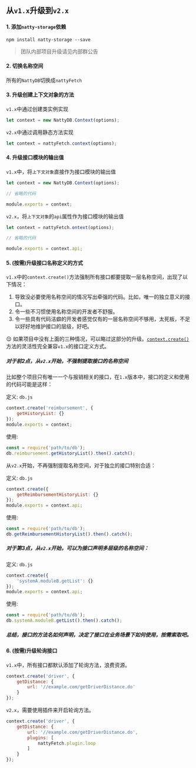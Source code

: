## 从`v1.x`升级到`v2.x`

#### 1. 添加`natty-storage`依赖

```shell
npm install natty-storage --save
```

> 团队内部项目升级请见内部群公告

#### 2. 切换名称空间

所有的`NattyDB`切换成`nattyFetch`

#### 3. 升级创建上下文对象的方法

`v1.x`中通过创建类实例实现

```js
let context = new NattyDB.Context(options);
```

`v2.x`中通过调用静态方法实现

```js
let context = nattyFetch.context(options);
```

#### 4. 升级接口模块的输出值

`v1.x`中，将`上下文对象`直接作为接口模块的输出值

```js
let context = new NattyDB.Context(options);

// 省略的代码

module.exports = context;
```

`v2.x`，将`上下文对象`的`api`属性作为接口模块的输出值

```js
let context = nattyFetch.ontext(options);

// 省略的代码

module.exports = context.api;
```

#### 5. (按需)升级接口名称定义的方式

`v1.x`中的`context.create()`方法强制所有接口都要提取一层名称空间，出现了以下情况：

1. 导致没必要使用名称空间的情况写出牵强的代码。比如，唯一的独立意义的接口。
1. 令一些不习惯使用名称空间的开发者不舒服。
1. 令一些具有代码洁癖的开发者感觉仅有的一层名称空间不够用，太死板，不足以好好地维护接口的层级，好吧。

😌 如果项目中没有上面的三种情况，可以略过这部分的升级。[`context.create()`](context_create.md)方法的灵活性完全兼容`v1.x`的接口定义方式。

##### 对于前2点，从`v2.x`开始，不强制提取接口的名称空间

比如整个项目只有唯一一个与报销相关的接口，在`1.x`版本中，接口的定义和使用的代码可能是这样：

定义: `db.js`

```js
context.create('reimbursement', {
    getHistoryList: {}
});
module.exports = context;
```

使用: 

```js
const = require('path/to/db');
db.reimbursement.getHistoryList().then().catch();
```

从`v2.x`开始，不再强制提取名称空间，对于独立的接口特别合适：

定义: `db.js`

```js
context.create({
    getReimbursementHistoryList: {}
});
module.exports = context.api;
```

使用: 

```js
const = require('path/to/db');
db.getReimbursementHistoryList().then().catch();
```

##### 对于第3点，从`v2.x`开始，可以为接口声明多层级的名称空间：

定义: `db.js`

```js
context.create({
    'systemA.moduleB.getList': {}
});
module.exports = context.api;
```

使用: 

```js
const = require('path/to/db');
db.systemA.moduleB.getList().then().catch();
```
##### 总结，接口的方法名如何声明，决定了接口在业务场景下如何使用，按需索取吧。

#### 6. (按需)升级轮询接口

`v1.x`中，所有接口都默认添加了轮询方法，浪费资源。

```js
context.create('driver', {
    getDistance: {
        url: '//example.com/getDriverDistance.do'
    }
});
```

`v2.x`，需要使用插件来开启轮询方法。

```js
context.create('driver', {
    getDistance: {
        url: '//example.com/getDriverDistance.do',
        plugins: [
            nattyFetch.plugin.loop
        ]
    }
});
```
